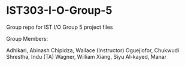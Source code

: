 # IST303-I-O-Group-5
Group repo for IST I/O Group 5 project files


Group Members:

Adhikari, Abinash
Chipidza, Wallace (Instructor)
Oguejiofor, Chukwudi
Shrestha, Indu (TA)
Wagner, William
Xiang, Siyu 
Al-kayed, Manar
